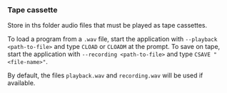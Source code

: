### Tape cassette

Store in ths folder audio files that must be played as tape cassettes.

To load a program from a `.wav` file, start the application with `--playback <path-to-file>` and type `CLOAD`
 or `CLOADM` at the prompt. To save on tape, start the application with `--recording <path-to-file>` and type
`CSAVE "<file-name>"`.

By default, the files `playback.wav` and `recording.wav` will be used if available.
